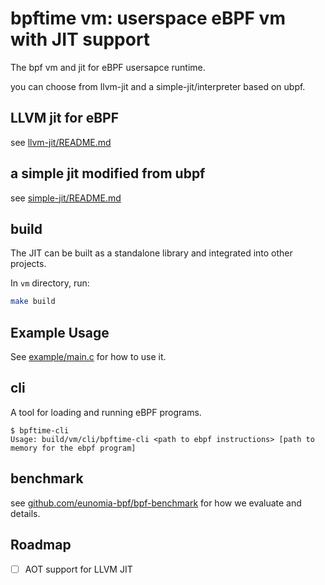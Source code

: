 # bpftime vm: userspace eBPF vm with JIT support

The bpf vm and jit for eBPF usersapce runtime.

you can choose from llvm-jit and a simple-jit/interpreter based on ubpf.

## LLVM jit for eBPF

see [llvm-jit/README.md](llvm-jit/README.md)

## a simple jit modified from ubpf

see [simple-jit/README.md](simple-jit/README.md)

## build

The JIT can be built as a standalone library and integrated into other projects.

In `vm` directory, run:

```sh
make build
```

## Example Usage

See [example/main.c](example/main.c) for how to use it.

## cli

A tool for loading and running eBPF programs.

```console
$ bpftime-cli
Usage: build/vm/cli/bpftime-cli <path to ebpf instructions> [path to memory for the ebpf program]
```

## benchmark

see [github.com/eunomia-bpf/bpf-benchmark](https://github.com/eunomia-bpf/bpf-benchmark) for how we evaluate and details.

## Roadmap

- [ ] AOT support for LLVM JIT

